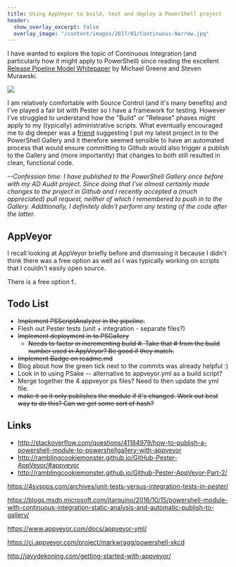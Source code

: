 ```yaml
---
title: Using AppVeyor to build, test and deploy a PowerShell project
header:
  show_overlay_excerpt: false
  overlay_image: "/content/images/2017/01/Continuous-Narrow.jpg"
---
```

I have wanted to explore the topic of Continuous Integration (and particularly how it might apply to PowerShell) since reading the excellent [Release Pipeline Model Whitepaper](http://download.microsoft.com/download/C/4/A/C4A14099-FEA4-4CB3-8A8F-A0C2BE5A1219/The%20Release%20Pipeline%20Model.pdf) by Michael Greene and Steven Murawski.

![](/content/images/2017/01/release-pipeline-build.png)

I am relatively comfortable with Source Control (and it's many benefits) and I've played a fair bit with Pester so I have a framework for testing. However I've struggled to understand how the "Build" or "Release" phases might apply to my (typically) administrative scripts. What eventually encouraged me to dig deeper was a [friend](http://sammart.in) suggesting I put my latest project in to the PowerShell Gallery and it therefore seemed sensible to have an automated process that would ensure committing to Github would also trigger a publish to the Gallery and (more importantly) that changes to both still resulted in clean, functional code.

*--Confession time: I have published to the PowerShell Gallery once before with my AD Audit project. Since doing that I've almost certainly made changes to the project in Github and I recently accepted a (much appreciated) pull request, neither of which I remembered to push in to the Gallery. Additionally, I definitely didn't perform any testing of the code after the latter.*

## AppVeyor

I recall looking at AppVeyor briefly before and dismissing it because I didn't think there was a free option as well as I was typically working on scripts that I couldn't easily open source.

There is a free option f..

## Todo List

- I~~mplement PSScriptAnalyzer in the pipeline.~~
- Flesh out Pester tests (unit + integration - separate files?)
- ~~Implement deployment in to PSGallery~~
  - ~~Needs to factor in incrementing build #. Take that # from the build number used in AppVeyor? Be good if they match.~~
- ~~Implement Badge on readme.md~~
- Blog about how the green tick next to the commits was already helpful :)
- Look in to using PSake -- alternative to appveyor.yml as a build script?
- Merge together the 4 appveyor ps files? Need to then update the yml file.
- ~~make it so it only publishes the module if it's changed. Work out best way to do this? Can we get some sort of hash?~~

## Links
- http://stackoverflow.com/questions/41184979/how-to-publish-a-powershell-module-to-powershellgallery-with-appveyor
- http://ramblingcookiemonster.github.io/GitHub-Pester-AppVeyor/#appveyor
- http://ramblingcookiemonster.github.io/Github-Pester-AppVeyor-Part-2/

https://4sysops.com/archives/unit-tests-versus-integration-tests-in-pester/

https://blogs.msdn.microsoft.com/jtarquino/2016/10/15/powershell-module-with-continuous-integration-static-analysis-and-automatic-publish-to-gallery/

https://www.appveyor.com/docs/appveyor-yml/

https://ci.appveyor.com/project/markwragg/powershell-xkcd

http://javydekoning.com/getting-started-with-appveyor/